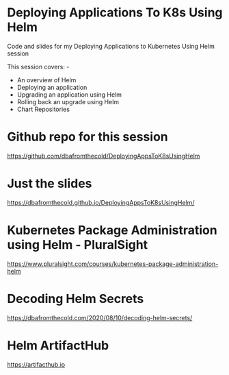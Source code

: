 # Deploying Applications To K8s Using Helm


Code and slides for my Deploying Applications to Kubernetes Using Helm session


This session covers: -
- An overview of Helm
- Deploying an application
- Upgrading an application using Helm
- Rolling back an upgrade using Helm
- Chart Repositories


# Github repo for this session
https://github.com/dbafromthecold/DeployingAppsToK8sUsingHelm


# Just the slides
https://dbafromthecold.github.io/DeployingAppsToK8sUsingHelm/


# Kubernetes Package Administration using Helm - PluralSight
https://www.pluralsight.com/courses/kubernetes-package-administration-helm


# Decoding Helm Secrets
https://dbafromthecold.com/2020/08/10/decoding-helm-secrets/ 


# Helm ArtifactHub
https://artifacthub.io
